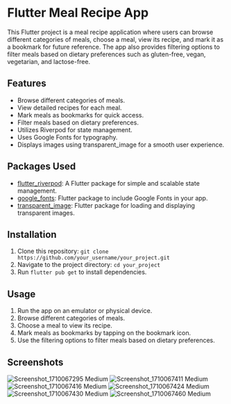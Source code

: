 # Flutter Meal Recipe App

This Flutter project is a meal recipe application where users can browse different categories of meals, choose a meal, view its recipe, and mark it as a bookmark for future reference. The app also provides filtering options to filter meals based on dietary preferences such as gluten-free, vegan, vegetarian, and lactose-free.

## Features

- Browse different categories of meals.
- View detailed recipes for each meal.
- Mark meals as bookmarks for quick access.
- Filter meals based on dietary preferences.
- Utilizes Riverpod for state management.
- Uses Google Fonts for typography.
- Displays images using transparent_image for a smooth user experience.

## Packages Used

- [flutter_riverpod](https://pub.dev/packages/flutter_riverpod): A Flutter package for simple and scalable state management.
- [google_fonts](https://pub.dev/packages/google_fonts): Flutter package to include Google Fonts in your app.
- [transparent_image](https://pub.dev/packages/transparent_image): Flutter package for loading and displaying transparent images.

## Installation

1. Clone this repository: `git clone https://github.com/your_username/your_project.git`
2. Navigate to the project directory: `cd your_project`
3. Run `flutter pub get` to install dependencies.

## Usage

1. Run the app on an emulator or physical device.
2. Browse different categories of meals.
3. Choose a meal to view its recipe.
4. Mark meals as bookmarks by tapping on the bookmark icon.
5. Use the filtering options to filter meals based on dietary preferences.

## Screenshots



![Screenshot_1710067295 Medium](https://github.com/nith-in7/meals_app/assets/124262214/3500b867-c8ec-45d7-84b0-fde98860a175)
![Screenshot_1710067411 Medium](https://github.com/nith-in7/meals_app/assets/124262214/8685d980-3a9c-49c8-9f85-d297d9eb39f7)
![Screenshot_1710067416 Medium](https://github.com/nith-in7/meals_app/assets/124262214/7570a940-853d-4f1b-8608-a2435a3ea12f)
![Screenshot_1710067424 Medium](https://github.com/nith-in7/meals_app/assets/124262214/9a868ff9-a278-4ccd-9506-306e8c3312ad)
![Screenshot_1710067430 Medium](https://github.com/nith-in7/meals_app/assets/124262214/3a17adb2-6ef7-4aec-ad6b-fa54b672e8fa)
![Screenshot_1710067460 Medium](https://github.com/nith-in7/meals_app/assets/124262214/51d0347b-ce82-494d-84b0-2f7f5fbad70a)

